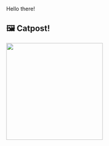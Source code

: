 Hello there!



## 🖼️ Catpost!

<sub>
    <img src="https://cdn2.thecatapi.com/images/CK4Zqywms.png" height="256">
</sub>

